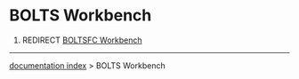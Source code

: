 # BOLTS Workbench
1.  REDIRECT [BOLTSFC Workbench](BOLTSFC_Workbench.md)

---
[documentation index](../README.md) > BOLTS Workbench
